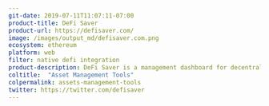 ```yaml
---
git-date: 2019-07-11T11:07:11-07:00
product-title: DeFi Saver
product-url: https://defisaver.com/
image: /images/output_md/defisaver.com.png
ecosystem: ethereum
platform: web
filter: native defi integration
product-description: DeFi Saver is a management dashboard for decentralized finance protocols, including MakerDAO CDPs (with features such as automatic liquidation protection), as well as Compound, dYdX and Fulcrum. [Interview with co-founder, Nenad Palinkašević](/cdpsaver).
coltitle:  "Asset Management Tools"
colpermalink: assets-management-tools
twitter: https://twitter.com/defisaver
---
```

